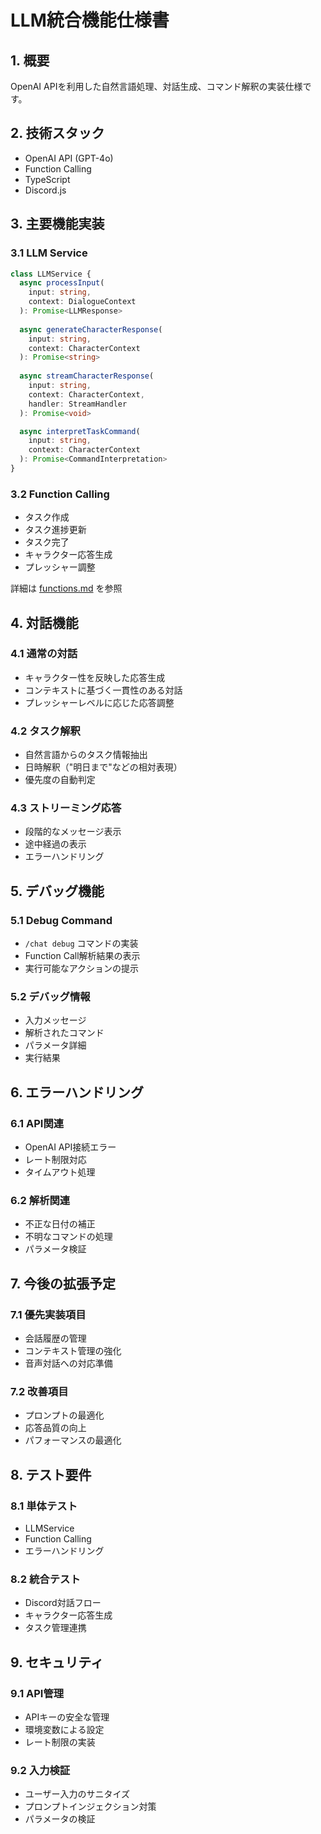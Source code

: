 # LLM統合機能仕様書

## 1. 概要

OpenAI APIを利用した自然言語処理、対話生成、コマンド解釈の実装仕様です。

## 2. 技術スタック

- OpenAI API (GPT-4o)
- Function Calling
- TypeScript
- Discord.js

## 3. 主要機能実装

### 3.1 LLM Service
```typescript
class LLMService {
  async processInput(
    input: string,
    context: DialogueContext
  ): Promise<LLMResponse>
  
  async generateCharacterResponse(
    input: string,
    context: CharacterContext
  ): Promise<string>
  
  async streamCharacterResponse(
    input: string,
    context: CharacterContext,
    handler: StreamHandler
  ): Promise<void>

  async interpretTaskCommand(
    input: string,
    context: CharacterContext
  ): Promise<CommandInterpretation>
}
```

### 3.2 Function Calling
- タスク作成
- タスク進捗更新
- タスク完了
- キャラクター応答生成
- プレッシャー調整

詳細は [functions.md](./functions.md) を参照

## 4. 対話機能

### 4.1 通常の対話
- キャラクター性を反映した応答生成
- コンテキストに基づく一貫性のある対話
- プレッシャーレベルに応じた応答調整

### 4.2 タスク解釈
- 自然言語からのタスク情報抽出
- 日時解釈（"明日まで"などの相対表現）
- 優先度の自動判定

### 4.3 ストリーミング応答
- 段階的なメッセージ表示
- 途中経過の表示
- エラーハンドリング

## 5. デバッグ機能

### 5.1 Debug Command
- `/chat debug` コマンドの実装
- Function Call解析結果の表示
- 実行可能なアクションの提示

### 5.2 デバッグ情報
- 入力メッセージ
- 解析されたコマンド
- パラメータ詳細
- 実行結果

## 6. エラーハンドリング

### 6.1 API関連
- OpenAI API接続エラー
- レート制限対応
- タイムアウト処理

### 6.2 解析関連
- 不正な日付の補正
- 不明なコマンドの処理
- パラメータ検証

## 7. 今後の拡張予定

### 7.1 優先実装項目
- 会話履歴の管理
- コンテキスト管理の強化
- 音声対話への対応準備

### 7.2 改善項目
- プロンプトの最適化
- 応答品質の向上
- パフォーマンスの最適化

## 8. テスト要件

### 8.1 単体テスト
- LLMService
- Function Calling
- エラーハンドリング

### 8.2 統合テスト
- Discord対話フロー
- キャラクター応答生成
- タスク管理連携

## 9. セキュリティ

### 9.1 API管理
- APIキーの安全な管理
- 環境変数による設定
- レート制限の実装

### 9.2 入力検証
- ユーザー入力のサニタイズ
- プロンプトインジェクション対策
- パラメータの検証